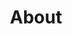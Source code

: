 ---
permalink: /
title: "About"
excerpt: "About me"
author_profile: true
redirect_from: 
  - /about/
  - /about.html
---